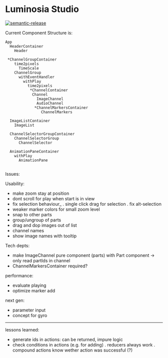 # Luminosia Studio

[![semantic-release](https://img.shields.io/badge/%20%20%F0%9F%93%A6%F0%9F%9A%80-semantic--release-e10079.svg)](https://github.com/semantic-release/semantic-release)


Current Component Structure is:

```
App
  HeaderContainer
    Header

 *ChannelGroupContainer
    time2pixels
      TimeScale
    ChannelGroup
      withEventHandler
        withPlay
          time2pixels
           *ChannelContainer
            Channel
              ImageChannel
              AudioChannel
             *ChannelMarkersContainer
                ChannelMarkers

  ImageListContainer
    ImageList

  ChannelSelectorGroupContainer
    ChannelSelectorGroup
      ChannelSelector
    
  AnimationPaneContainer
    withPlay
      AnimationPane
      

```

Issues:
 

Usability:
- make zoom stay at position
- dont scroll for play when start is in view
- fix selection behaviour_
  . single click drag for selection
  . fix alt-selection
- weaker marker colors for small zoom level
- snap to other parts
- group/ungroup of parts
- drag and dop images out of list
- channel names
- show image names with tooltip

Tech depts:
- make ImageChannel pure component (parts) with Part component
  -> only read partIds in channel
- ChannelMarkersContainer required?

performance:
- evaluate playing
- optimize marker add

next gen:
- parameter input
- concept for gyro

---


lessons learned:
- generate ids in actions: can be returned, impure logic
- check conditions in actions (e.g. for adding)
    . reducers always work
    . compound actions know wether action was successful (?)